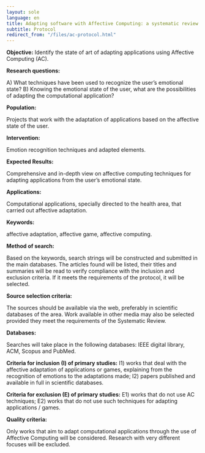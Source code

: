 ```yaml
---
layout: sole
language: en
title: Adapting software with Affective Computing: a systematic review
subtitle: Protocol
redirect_from: "/files/ac-protocol.html"
---
```


**Objective:** Identify the state of art of adapting applications using Affective Computing (AC).

**Research questions:**

A) What techniques have been used to recognize the user’s emotional state?
B) Knowing the emotional state of the user, what are the possibilities of adapting the computational application?

**Population:**

Projects that work with the adaptation of applications based on the affective state of the user.

**Intervention:**

Emotion recognition techniques and adapted elements.

**Expected Results:**

Comprehensive and in-depth view on affective computing techniques for adapting applications from the user’s emotional state.

**Applications:**

Computational applications, specially directed to the health area, that carried out affective adaptation.

**Keywords:**

affective adaptation, affective game, affective computing.

**Method of search:**

Based on the keywords, search strings will be constructed and submitted in the main databases. The articles found will be listed, their titles and summaries will be read to verify compliance with the inclusion and exclusion criteria. If it meets the requirements of the protocol, it will be selected.

**Source selection criteria:**

The sources should be available via the web, preferably in scientific databases of the area. Work available in other media may also be selected provided they meet the requirements of the Systematic Review.

**Databases:**

Searches will take place in the following databases: IEEE digital library, ACM, Scopus and PubMed.

**Criteria for inclusion (I) of primary studies:**
I1) works that deal with the affective adaptation of applications or games, explaining from the recognition of emotions to the adaptations made;
I2) papers published and available in full in scientific databases.

**Criteria for exclusion (E) of primary studies:**
E1) works that do not use AC techniques;
E2) works that do not use such techniques for adapting applications / games.

**Quality criteria:**

Only works that aim to adapt computational applications through the use of Affective Computing will be considered. Research with very different focuses will be excluded.
